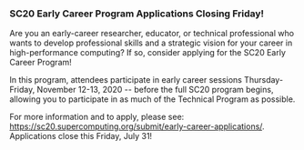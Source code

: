 ### SC20 Early Career Program Applications Closing Friday!

Are you an early-career researcher, educator, or technical professional who
wants to develop professional skills and a strategic vision for your career in
high-performance computing? If so, consider applying for the SC20 Early Career
Program!

In this program, attendees participate in early career sessions Thursday-Friday,
November 12-13, 2020 -- before the full SC20 program begins, allowing you to
participate in as much of the Technical Program as possible.

For more information and to apply, please see: <https://sc20.supercomputing.org/submit/early-career-applications/>.
Applications close this Friday, July 31!

